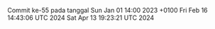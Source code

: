 Commit ke-55 pada tanggal Sun Jan 01 14:00 2023 +0100
Fri Feb 16 14:43:06 UTC 2024
Sat Apr 13 19:23:21 UTC 2024
